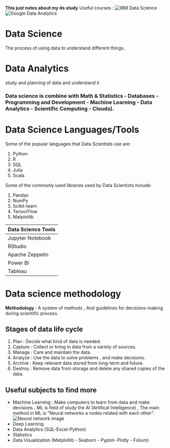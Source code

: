 **This just notes about my ds study**
Useful courses :
![IBM Data Science](https://www.coursera.org/professional-certificates/ibm-data-science)
![Google Data Analytics](https://www.coursera.org/professional-certificates/google-data-analytics)

# Data Science
The process of using data to understand different things.
# Data Analytics
study and planning of data and understand it

### Data science is combine with Math & Statistics - Databases - Programming and Development - Machine Learning - Data Analytics - Scientific Computing - Clouds).

# Data Science Languages/Tools
Some of the popular languages that Data Scientists use are:
1. Python
2. R
3. SQL
4. Julia
5. Scala

Some of the commonly used libraries used by Data Scientists include:
1. Pandas
2. NumPy
3. Scikit-learn
4. TensorFlow
5. Matplotlib

   
| Data Science Tools |
|--------------------|
| Jupyter Notebook  |
| RStudio          |
| Apache Zeppelin  |
| Power BI  |
| Tableau  |

# Data science methodology
**Methodology** : A system of methods , And guidelines for decisions-making during scientific process.

## Stages of data life cycle
1. Plan : Decide what kind of data is needed.
2. Capture : Collect or bring in data from a variety of sources.
3. Manage : Care and maintain the data.
4. Analyze : Use the data to solve problems , and make decisions.
5. Archive : Keep relevant data stored from long-term and future.
6. Destroy : Remove data from storage and delete any shared copies of the data.

## Useful subjects to find more
- Machine Learning : Make computers to learn from data and make decisions . ML is field of study the AI (Artifical Intelligence) , The main method in ML is "Neural networks a nodes related with each other".
![Neural network image](https://media.geeksforgeeks.org/wp-content/cdn-uploads/20230602113310/Neural-Networks-Architecture.png)
- Deep Learning
- Data Analytics (SQL-Excel-Python)
- Statistics
- Data Visualization (Matplotlib - Seaborn - Pyplot- Plotly - Folium)



